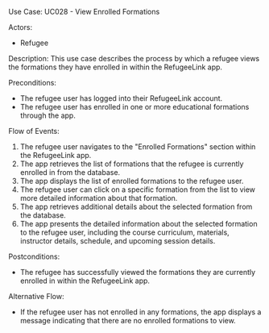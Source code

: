 Use Case: UC028 - View Enrolled Formations

Actors:
- Refugee

Description:
This use case describes the process by which a refugee views the formations they have enrolled in within the RefugeeLink app.

Preconditions:
- The refugee user has logged into their RefugeeLink account.
- The refugee user has enrolled in one or more educational formations through the app.

Flow of Events:
1. The refugee user navigates to the "Enrolled Formations" section within the RefugeeLink app.
2. The app retrieves the list of formations that the refugee is currently enrolled in from the database.
3. The app displays the list of enrolled formations to the refugee user.
4. The refugee user can click on a specific formation from the list to view more detailed information about that formation.
5. The app retrieves additional details about the selected formation from the database.
6. The app presents the detailed information about the selected formation to the refugee user, including the course curriculum, materials, instructor details, schedule, and upcoming session details.

Postconditions:
- The refugee has successfully viewed the formations they are currently enrolled in within the RefugeeLink app.

Alternative Flow:
- If the refugee user has not enrolled in any formations, the app displays a message indicating that there are no enrolled formations to view.
